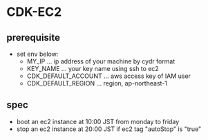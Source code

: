 # CDK-EC2

## prerequisite
- set env below:
  - MY_IP ... ip address of your machine by cydr format
  - KEY_NAME ... your key name using ssh to ec2
  - CDK_DEFAULT_ACCOUNT ... aws access key of IAM user 
  - CDK_DEFAULT_REGION ... region, ap-northeast-1

## spec
- boot an ec2 instance at 10:00 JST from monday to friday
- stop an ec2 instance at 20:00 JST if ec2 tag "autoStop" is "true"
